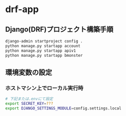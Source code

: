 # drf-app

## Django(DRF)プロジェクト構築手順

```bash
django-admin startproject config .
python manage.py startapp account
python manage.py startapp apiv1
python manage.py startapp bmonster
```

## 環境変数の設定

### ホストマシン上でローカル実行時

```bash
# 下記または.envにて設定
export SECRET_KEY=???
export DJANGO_SETTINGS_MODULE=config.settings.local
```